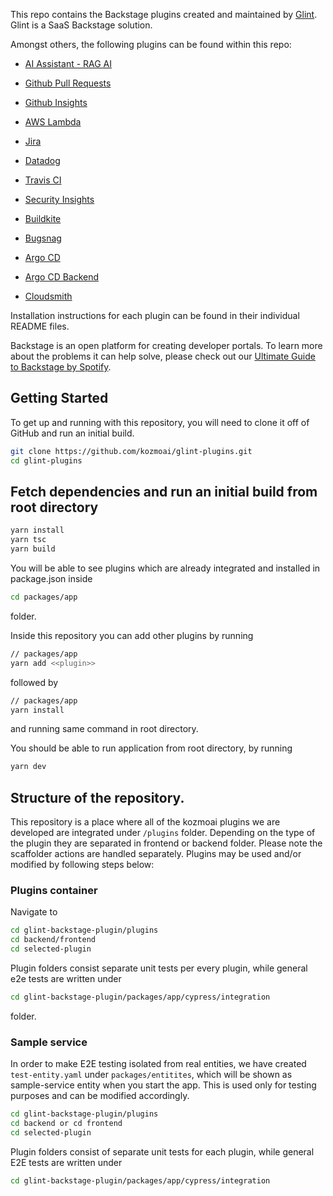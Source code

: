 This repo contains the Backstage plugins created and maintained by [Glint](https://glint.io). Glint is a SaaS Backstage solution.

Amongst others, the following plugins can be found within this repo:

- [AI Assistant - RAG AI](https://www.npmjs.com/package/@kozmoai/rag-ai)

- [Github Pull Requests](https://www.npmjs.com/package/@kozmoai/backstage-plugin-github-pull-requests)

- [Github Insights](https://www.npmjs.com/package/@kozmoai/backstage-plugin-github-insights)

- [AWS Lambda](https://www.npmjs.com/package/@kozmoai/backstage-plugin-aws-lambda)

- [Jira](https://www.npmjs.com/package/@kozmoai/backstage-plugin-jira)

- [Datadog](https://www.npmjs.com/package/@kozmoai/backstage-plugin-datadog)

- [Travis CI](https://www.npmjs.com/package/@kozmoai/backstage-plugin-travis-ci)

- [Security Insights](https://www.npmjs.com/package/@kozmoai/backstage-plugin-security-insights)

- [Buildkite](https://www.npmjs.com/package/@kozmoai/backstage-plugin-buildkite)

- [Bugsnag](https://www.npmjs.com/package/@kozmoai/backstage-plugin-bugsnag)

- [Argo CD](https://www.npmjs.com/package/@kozmoai/backstage-plugin-argo-cd)

- [Argo CD Backend](https://www.npmjs.com/package/@kozmoai/backstage-plugin-argo-cd-backend)

- [Cloudsmith](https://www.npmjs.com/package/@kozmoai/backstage-plugin-cloudsmith)

Installation instructions for each plugin can be found in their individual README files.

Backstage is an open platform for creating developer portals. To learn more about the problems it can help solve, please check out our [Ultimate Guide to Backstage by Spotify](https://glint.io/backstage-spotify/).

##

## Getting Started

To get up and running with this repository, you will need to clone it off of GitHub and run an initial build.

```bash
git clone https://github.com/kozmoai/glint-plugins.git
cd glint-plugins
```

## Fetch dependencies and run an initial build from root directory

```bash
yarn install
yarn tsc
yarn build
```

You will be able to see plugins which are already integrated and installed in package.json inside

```bash
cd packages/app
```

folder.

Inside this repository you can add other plugins by running

```bash
// packages/app
yarn add <<plugin>>
```

followed by

```bash
// packages/app
yarn install
```

and running same command in root directory.

You should be able to run application from root directory, by running

```bash
yarn dev
```

## Structure of the repository.

This repository is a place where all of the kozmoai plugins we are developed are integrated under `/plugins` folder. Depending on the type of the plugin they are separated in frontend or backend folder. Please note the scaffolder actions are handled separately. Plugins may be used and/or modified by following steps below:

### Plugins container

Navigate to

```bash
cd glint-backstage-plugin/plugins
cd backend/frontend
cd selected-plugin
```

Plugin folders consist separate unit tests per every plugin, while general e2e tests are written under

```bash
cd glint-backstage-plugin/packages/app/cypress/integration
```

folder.

### Sample service

In order to make E2E testing isolated from real entities, we have created `test-entity.yaml` under `packages/entitites`, which will be shown as sample-service entity when you start the app. This is used only for testing purposes and can be modified accordingly.

```bash
cd glint-backstage-plugin/plugins
cd backend or cd frontend
cd selected-plugin
```

Plugin folders consist of separate unit tests for each plugin, while general E2E tests are written under

```bash
cd glint-backstage-plugin/packages/app/cypress/integration
```
